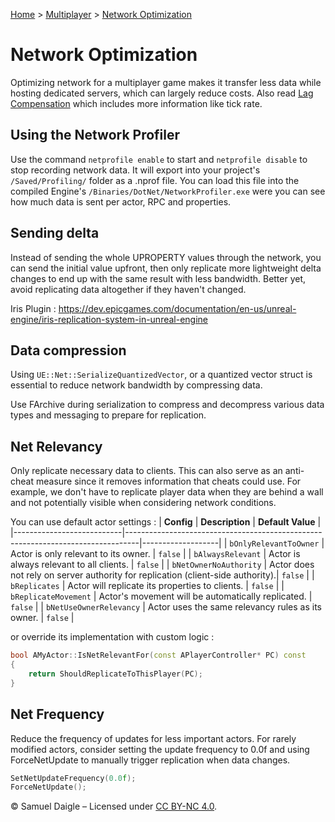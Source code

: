 [Home](../README.md) > [Multiplayer](README.md) > [Network Optimization](Network%20Optimization.md)
# Network Optimization
Optimizing network for a multiplayer game makes it transfer less data while hosting dedicated servers, which can largely reduce costs. Also read [Lag Compensation](Lag%20Compensation.md) which includes more information like tick rate.

## Using the Network Profiler
Use the command `netprofile enable` to start and `netprofile disable` to stop recording network data. It will export into your project's `/Saved/Profiling/` folder as a .nprof file. You can load this file into the compiled Engine's `/Binaries/DotNet/NetworkProfiler.exe` were you can see how much data is sent per actor, RPC and properties.

## Sending delta
Instead of sending the whole UPROPERTY values through the network, you can send the initial value upfront, then only replicate more lightweight delta changes to end up with the same result with less bandwidth. Better yet, avoid replicating data altogether if they haven't changed.

Iris Plugin : https://dev.epicgames.com/documentation/en-us/unreal-engine/iris-replication-system-in-unreal-engine

## Data compression
Using `UE::Net::SerializeQuantizedVector`, or a quantized vector struct is essential to reduce network bandwidth by compressing data.

Use FArchive during serialization to compress and decompress various data types and messaging to prepare for replication.

## Net Relevancy
Only replicate necessary data to clients. This can also serve as an anti-cheat measure since it removes information that cheats could use. For example, we don't have to replicate player data when they are behind a wall and not potentially visible when considering network conditions.

You can use default actor settings :
| **Config**                | **Description**                                                                 | **Default Value** |
|---------------------------|---------------------------------------------------------------------------------|-------------------|
| `bOnlyRelevantToOwner`     | Actor is only relevant to its owner.                                             | `false`           |
| `bAlwaysRelevant`          | Actor is always relevant to all clients.                                         | `false`           |
| `bNetOwnerNoAuthority`     | Actor does not rely on server authority for replication (client-side authority).| `false`           |
| `bReplicates`              | Actor will replicate its properties to clients.                                  | `false`           |
| `bReplicateMovement`       | Actor's movement will be automatically replicated.                               | `false`           |
| `bNetUseOwnerRelevancy`    | Actor uses the same relevancy rules as its owner.                                | `false`           |

or override its implementation with custom logic :
```cpp
bool AMyActor::IsNetRelevantFor(const APlayerController* PC) const
{
    return ShouldReplicateToThisPlayer(PC);
}
```

## Net Frequency
Reduce the frequency of updates for less important actors. For rarely modified actors, consider setting the update frequency to 0.0f and using ForceNetUpdate to manually trigger replication when data changes.
```cpp
SetNetUpdateFrequency(0.0f);
ForceNetUpdate();
```

© Samuel Daigle – Licensed under [CC BY-NC 4.0](https://creativecommons.org/licenses/by-nc/4.0/). 